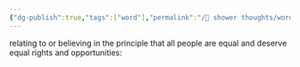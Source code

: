 ```yaml
---
{"dg-publish":true,"tags":["word"],"permalink":"/🚿 shower thoughts/words/egalitarian/","dgPassFrontmatter":true}
---
```


relating to or believing in the principle that all people are equal and deserve equal rights and opportunities: